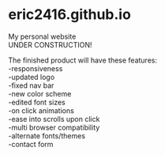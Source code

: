 # eric2416.github.io
My personal website  
UNDER CONSTRUCTION!

The finished product will have these features:  
-responsiveness  
-updated logo  
-fixed nav bar  
-new color scheme  
-edited font sizes  
-on click animations  
-ease into scrolls upon click  
-multi browser compatibility  
-alternate fonts/themes  
-contact form  
